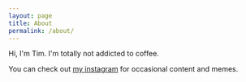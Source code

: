 ```yaml
---
layout: page
title: About
permalink: /about/
---
```


Hi, I'm Tim. I'm totally not addicted to coffee.

You can check out [my instagram](my-instagram) for occasional content and memes.


[my-instagram]: https://instagram.com/tim.c.london
